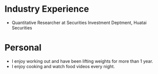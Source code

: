 # Industry Experience

* Quantitative Researcher at Securities Investment Deptment, Huatai Securities

# Personal

* I enjoy working out and have been lifting weights for more than 1 year.
* I enjoy cooking and watch food videos every night.
